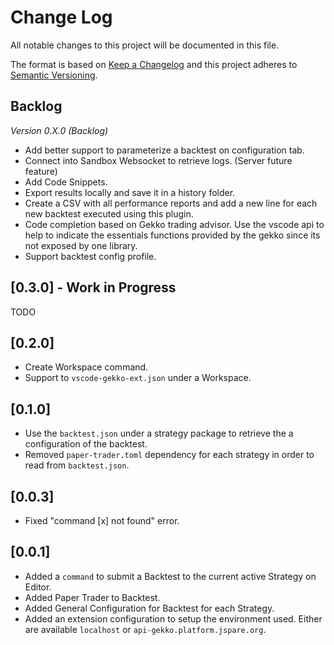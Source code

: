 # Change Log
All notable changes to this project will be documented in this file.

The format is based on [Keep a Changelog](http://keepachangelog.com/) 
and this project adheres to [Semantic Versioning](http://semver.org/).

## Backlog

*Version 0.X.0 (Backlog)*

* Add better support to parameterize a backtest on configuration tab.
* Connect into Sandbox Websocket to retrieve logs. (Server future feature)
* Add Code Snippets.
* Export results locally and save it in a history folder.
* Create a CSV with all performance reports and add a new line for each new backtest executed using this plugin.
* Code completion based on Gekko trading advisor. Use the vscode api to help to indicate the essentials functions provided by the gekko since its not exposed by one library.
* Support backtest config profile.

## [0.3.0] - Work in Progress

TODO

## [0.2.0]

* Create Workspace command.
* Support to `vscode-gekko-ext.json` under a Workspace.

## [0.1.0]

* Use the `backtest.json` under a strategy package to retrieve the a configuration of the backtest.
* Removed `paper-trader.toml` dependency for each strategy in order to read from `backtest.json`.

## [0.0.3]

* Fixed "command [x] not found" error.

## [0.0.1]

* Added a `command` to submit a Backtest to the current active Strategy on Editor.
* Added Paper Trader to Backtest.
* Added General Configuration for Backtest for each Strategy.
* Added an extension configuration to setup the environment used. Either are available `localhost` or `api-gekko.platform.jspare.org`.